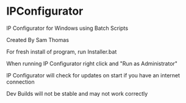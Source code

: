 # IPConfigurator
IP Configurator for Windows using Batch Scripts

Created By Sam Thomas

For fresh install of program, run Installer.bat

When running IP Configurator right click and "Run as Administrator"

IP Configurator will check for updates on start if you have an internet connection

Dev Builds will not be stable and may not work correctly 


